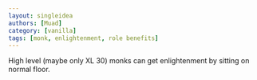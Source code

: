```yaml
---
layout: singleidea
authors: [Muad]
category: [vanilla]
tags: [monk, enlightenment, role benefits]
---
```

High level (maybe only XL 30) monks can get enlightenment by sitting on normal floor.
